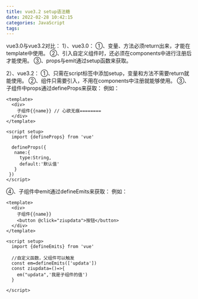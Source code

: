 ```yaml
---
title: vue3.2 setup语法糖
date: 2022-02-28 10:42:15
categories: JavaScript
tags:
---
```

vue3.0与vue3.2对比：
1）、vue3.0：
①、变量、方法必须return出来，才能在template中使用。
②、引入自定义组件时，还必须在components中进行注册后才能使用。
③、props与emit通过setup函数来获取。

2）、vue3.2：
①、只需在script标签中添加setup，变量和方法不需要return就能使用。
②、组件只需要引入，不用在components中注册就能够使用。
③、子组件中props通过defineProps来获取：
例如：

```
<template>
  <div>
    子组件{{name}} // 心欲无痕========
  </div>
</template>

<script setup>
  import {defineProps} from 'vue'

  defineProps({
   name:{
     type:String,
     default:'默认值'
   }
 })
</script>
```

④、子组件中emit通过defineEmits来获取：
例如：

```
<template>
  <div>
    子组件{{name}}
    <button @click="ziupdata">按钮</button>
  </div>
</template>

<script setup>
  import {defineEmits} from 'vue'

  //自定义函数，父组件可以触发
  const em=defineEmits(['updata'])
  const ziupdata=()=>{
    em("updata",'我是子组件的值')
  }

</script>
```